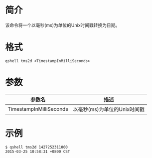 # 简介

该命令将一个以毫秒(ms)为单位的Unix时间戳转换为日期。

# 格式

```
qshell tms2d <TimestampInMilliSeconds>
```

# 参数

|参数名|描述|
|-----------|-------------|
|TimestampInMilliSeconds|以毫秒(ms)为单位的Unix时间戳|

# 示例

```
$ qshell tms2d 1427252311000
2015-03-25 10:58:31 +0800 CST
```